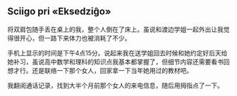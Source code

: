 ## Sciigo pri «Eksedziĝo»

将双肩包随手丢在桌上的我，整个人倒在了床上。虽说和渡边学姐一起外出让我觉得很开心，但一路下来体力也被消耗了不少。

手机上显示的时间是下午4点15分。说起来我在送学姐回去时候和她约定好后天给她补习，虽说高中数学和理科的知识点我基本都掌握了，但细节内容还需要看书回想才行。还是联络一下那个女人，回家拿一下当年她用过的教材吧。

我翻阅通话记录，找到大半个月前那个女人的来电信息，随后用拇指点了一下。
